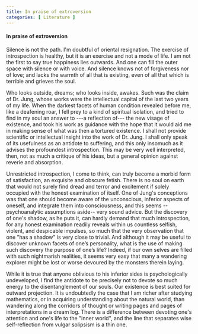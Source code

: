 ```yaml
---
title: In praise of extroversion
categories: [ Literature ]
---
```


#### In praise of extroversion

Silence is not the path. I'm doubtful of oriental resignation. The exercise of
introspection is healthy, but it is an exercise and not a mode of life. I am not
the first to say true happiness lies outwards. And one can fill the outer space
with silence or with voice. And silence knows not of forgiveness nor of love;
and lacks the warmth of all that is existing, even of all that which is terrible
and grieves the soul. 

Who looks outside, dreams; who looks inside, awakes. Such
was the claim of Dr. Jung, whose works were the intellectual capital of the last
two years of my life. When the darkest facets of human condition revealed before
me, like a deafening roar, I fell prey to a kind of spiritual isolation, and
tried to find in my soul an answer to ---a reflection of--- the new visage of
existence, and took his work as guidance with the hope that it would aid me in
making sense of what was then a tortured existence. I shall not provide
scientific or intellectual insight into the work of Dr. Jung. I shall only speak
of its usefulness as an antidote to suffering, and this only insomuch as it
advises the profoundest introspection. This may be very well interpreted, then,
not as much a critique of his ideas, but a general opinion against reverie and
absorption. 

Unrestricted introspection, I come to think, can truly become a
morbid form of satisfaction, an exquisite and obscure fetish. There is no soul
on earth that would not surely find dread and terror and excitement if solely
occupied with the honest examination of itself. One of Jung's conceptions was
that one should become aware of the unconscious, inferior aspects of oneself,
and integrate them into consciousness, and this seems --psychoanalytic
assumptions aside-- very sound advice. But the discovery of one's shadow, as he
puts it, can hardly demand that much introspection, for any honest examination
readily reveals within us countless selfish, violent, and despicable impulses,
so much that the very observation that one "has a shadow" is very close to
trivial. And although it may be useful to discover unknown facets of one’s
personality, what is the use of making such discovery the purpose of one’s life?
Indeed, if our own selves are filled with such nightmarish realities, it seems
very easy that many a wandering explorer might be lost or worse devoured by the
monsters therein laying. 

While it is true that anyone oblivious to his inferior
sides is psychologically undeveloped, I find the antidote to be precisely not to
devote so much energy to the disentanglement of our souls. Our existence is best
suited for outward projection. It is undoubtedly the case that I am richer after
studying mathematics, or in acquiring understanding about the natural world,
than wandering along the corridors of thought or writing pages and pages of
interpretations in a dream log. There is a difference between devoting one's
attention and one's life to the "inner world", and the line that separates
wise self-reflection from vulgar solipsism is a thin one.
